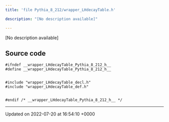 ```yaml
---
title: 'file Pythia_8_212/wrapper_LHdecayTable.h'

description: "[No description available]"

---
```







[No description available]




## Source code

```
#ifndef __wrapper_LHdecayTable_Pythia_8_212_h__
#define __wrapper_LHdecayTable_Pythia_8_212_h__


#include "wrapper_LHdecayTable_decl.h"
#include "wrapper_LHdecayTable_def.h"


#endif /* __wrapper_LHdecayTable_Pythia_8_212_h__ */
```


-------------------------------

Updated on 2022-07-20 at 16:54:10 +0000
